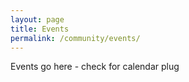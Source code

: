 ```yaml
---
layout: page
title: Events
permalink: /community/events/
---
```


Events go here - check for calendar plug
